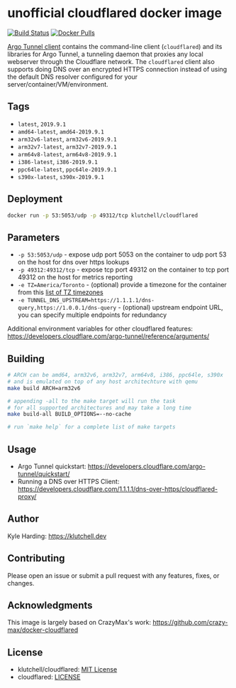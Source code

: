 # unofficial cloudflared docker image

[![Build Status](https://travis-ci.com/klutchell/cloudflared.svg?branch=master)](https://travis-ci.com/klutchell/cloudflared)
[![Docker Pulls](https://img.shields.io/docker/pulls/klutchell/cloudflared.svg?style=flat)](https://hub.docker.com/r/klutchell/cloudflared/)

[Argo Tunnel client](https://github.com/cloudflare/cloudflared) contains the command-line client (`cloudflared`) and its libraries for Argo Tunnel, a tunneling daemon that proxies any local webserver through the Cloudflare network. The `cloudflared` client also supports doing DNS over an encrypted HTTPS connection instead of using the default DNS resolver configured for your server/container/VM/environment.

## Tags

* `latest`, `2019.9.1`
* `amd64-latest`, `amd64-2019.9.1`
* `arm32v6-latest`, `arm32v6-2019.9.1`
* `arm32v7-latest`, `arm32v7-2019.9.1`
* `arm64v8-latest`, `arm64v8-2019.9.1`
* `i386-latest`, `i386-2019.9.1`
* `ppc64le-latest`, `ppc64le-2019.9.1`
* `s390x-latest`, `s390x-2019.9.1`

## Deployment

```bash
docker run -p 53:5053/udp -p 49312/tcp klutchell/cloudflared
```

## Parameters

* `-p 53:5053/udp` - expose udp port 5053 on the container to udp port 53 on the host for dns over https lookups
* `-p 49312:49312/tcp` - expose tcp port 49312 on the container to tcp port 49312 on the host for metrics reporting
* `-e TZ=America/Toronto` - (optional) provide a timezone for the container from this [list of TZ timezones](https://en.wikipedia.org/wiki/List_of_tz_database_time_zones)
* `-e TUNNEL_DNS_UPSTREAM=https://1.1.1.1/dns-query,https://1.0.0.1/dns-query` - (optional) upstream endpoint URL, you can specify multiple endpoints for redundancy

Additional environment variables for other cloudflared features: https://developers.cloudflare.com/argo-tunnel/reference/arguments/

## Building

```bash
# ARCH can be amd64, arm32v6, arm32v7, arm64v8, i386, ppc64le, s390x
# and is emulated on top of any host architechture with qemu
make build ARCH=arm32v6

# appending -all to the make target will run the task
# for all supported architectures and may take a long time
make build-all BUILD_OPTIONS=--no-cache

# run `make help` for a complete list of make targets
```

## Usage

* Argo Tunnel quickstart: https://developers.cloudflare.com/argo-tunnel/quickstart/
* Running a DNS over HTTPS Client: https://developers.cloudflare.com/1.1.1.1/dns-over-https/cloudflared-proxy/

## Author

Kyle Harding: https://klutchell.dev

## Contributing

Please open an issue or submit a pull request with any features, fixes, or changes.

## Acknowledgments

This image is largely based on CrazyMax's work: https://github.com/crazy-max/docker-cloudflared

## License

* klutchell/cloudflared: [MIT License](./LICENSE)
* cloudflared: [LICENSE](https://github.com/cloudflare/cloudflared/blob/master/LICENSE)
